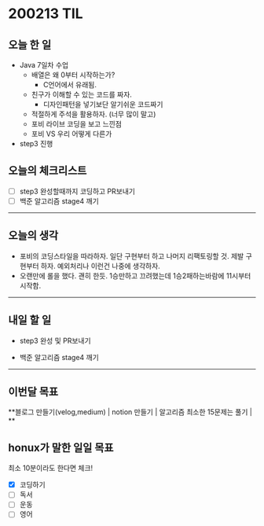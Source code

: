 # 200213 TIL



## 오늘 한 일

- Java 7일차 수업
  - 배열은 왜 0부터 시작하는가?
    - C언어에서 유래됨.
  - 친구가 이해할 수 있는 코드를 짜자. 
    - 디자인패턴을 넣기보단 알기쉬운 코드짜기
  - 적절하게 주석을 활용하자. (너무 많이 말고)
  - 포비 라이브 코딩을 보고 느낀점 
  - 포비 VS 우리 어떻게 다른가
- step3 진행


## 오늘의 체크리스트

- [ ] step3 완성할때까지 코딩하고 PR보내기
- [ ] 백준 알고리즘 stage4 깨기
---



## 오늘의 생각

- 포비의 코딩스타일을 따라하자. 일단 구현부터 하고 나머지 리팩토링할 것. 제발 구현부터 하자. 예외처리나 이런건 나중에 생각하자.
- 오랜만에 롤을 했다. 괜히 한듯. 1승만하고 끄려했는데 1승2패하는바람에 11시부터 시작함. 
---



## 내일 할 일

- step3 완성 및 PR보내기
    
- 백준 알고리즘 stage4 깨기

---



## 이번달 목표

**블로그 만들기(velog,medium) | notion 만들기 | 알고리즘 최소한 15문제는 풀기 | **



## honux가 말한 일일 목표

최소 10분이라도 한다면 체크!

- [x] 코딩하기
- [ ] 독서
- [ ] 운동
- [ ] 영어
